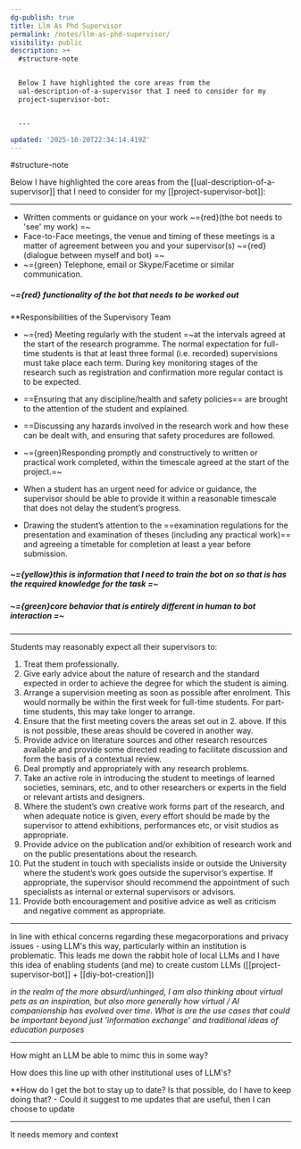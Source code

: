 ```yaml
---
dg-publish: true
title: Llm As Phd Supervisor
permalink: /notes/llm-as-phd-supervisor/
visibility: public
description: >+
  #structure-note 


  Below I have highlighted the core areas from the
  ual-description-of-a-supervisor that I need to consider for my
  project-supervisor-bot:


  ---

updated: '2025-10-20T22:34:14.419Z'
---
```

#structure-note 

Below I have highlighted the core areas from the [[ual-description-of-a-supervisor]] that I need to consider for my [[project-supervisor-bot]]:

---

- Written comments or guidance on your work ~={red}(the bot needs to 'see' my work) =~
- Face-to-Face meetings, the venue and timing of these meetings is a matter of agreement between you and your supervisor(s) ~={red} (dialogue between myself and bot) =~
- ~={green} Telephone, email or Skype/Facetime or similar communication.

##### ~={red} functionality of the bot that needs to be worked out

**Responsibilities of the Supervisory Team 

- ~={red} Meeting regularly with the student =~at the intervals agreed at the start of the research programme. The normal expectation for full-time students is that at least three formal (i.e. recorded) supervisions must take place each term. During key monitoring stages of the research such as registration and confirmation more regular contact is to be expected.

- ==Ensuring that any discipline/health and safety policies== are brought to the attention of the student and explained.

- ==Discussing any hazards involved in the research work and how these can be dealt with, and ensuring that safety procedures are followed.

 - ~={green}Responding promptly and constructively to written or practical work completed, within the timescale agreed at the start of the project.=~

- When a student has an urgent need for advice or guidance, the supervisor should be able to provide it within a reasonable timescale that does not delay the student’s progress.

- Drawing the student’s attention to the ==examination regulations for the presentation and examination of theses (including any practical work)== and agreeing a timetable for completion at least a year before submission.
##### ~={yellow}this is information that I need to train the bot on so that is has the required knowledge for the task =~

##### ~={green}core behavior that is entirely different in human to bot interaction =~

---

Students may reasonably expect all their supervisors to:

1. Treat them professionally.
2. Give early advice about the nature of research and the standard expected in order to achieve the degree for which the student is aiming.
3. Arrange a supervision meeting as soon as possible after enrolment. This would normally be within the first week for full-time students. For part-time students, this may take longer to arrange.
4. Ensure that the first meeting covers the areas set out in 2. above. If this is not possible, these areas should be covered in another way.
5. Provide advice on literature sources and other research resources available and provide some directed reading to facilitate discussion and form the basis of a contextual review.
6. Deal promptly and appropriately with any research problems.
7. Take an active role in introducing the student to meetings of learned societies, seminars, etc, and to other researchers or experts in the field or relevant artists and designers.
8. Where the student’s own creative work forms part of the research, and when adequate notice is given, every effort should be made by the supervisor to attend exhibitions, performances etc, or visit studios as appropriate.
9. Provide advice on the publication and/or exhibition of research work and on the public presentations about the research.
10. Put the student in touch with specialists inside or outside the University where the student’s work goes outside the supervisor’s expertise. If appropriate, the supervisor should recommend the appointment of such specialists as internal or external supervisors or advisors.
11. Provide both encouragement and positive advice as well as criticism and negative comment as appropriate.
---
In line with ethical concerns regarding these megacorporations and privacy issues - using LLM's this way, particularly within an institution is problematic. This leads me down the rabbit hole of local LLMs and I have this idea of enabling students (and me) to create custom LLMs ([[project-supervisor-bot]] + [[diy-bot-creation]])

*in the realm of the more absurd/unhinged, I am also thinking about virtual pets as an inspiration, but also more generally how virtual / AI companionship has evolved over time. What is are the use cases that could be important beyond just 'information exchange' and traditional ideas of education purposes* 

---
How might an LLM be able to mimc this in some way?

How does this line up with other institutional uses of LLM's?

**How do I get the bot to stay up to date? Is that possible, do I have to keep doing that? - Could it suggest to me updates that are useful, then I can choose to update

---
It needs memory and context 
